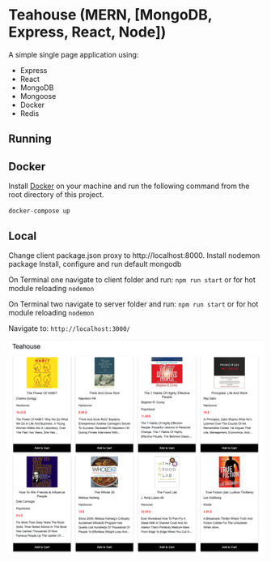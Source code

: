 # Teahouse (MERN, [MongoDB, Express, React, Node])

A simple single page application using:

* Express
* React
* MongoDB
* Mongoose
* Docker
* Redis

## Running

## Docker
Install [Docker](https://www.docker.com/get-started) on your machine and run the following command from the root directory of this project.

`docker-compose up`

## Local
Change client package.json proxy to http://localhost:8000.
Install nodemon package
Install, configure and run default mongodb

On Terminal one navigate to client folder and run:
`npm run start`
or for hot module reloading
`nodemon`

On Terminal two navigate to server folder and run:
`npm run start`
or for hot module reloading
`nodemon`

Navigate to:
`http://localhost:3000/`

![Alt text](/img/teahouse.png "Teahouse")





